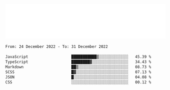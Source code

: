 [![](./hello.svg)](https://blog.yrobot.top?ref=github-yrobot)

<!--START_SECTION:waka-->

```text
From: 24 December 2022 - To: 31 December 2022

JavaScript                   ███████████▒░░░░░░░░░░░░░   45.39 %
TypeScript                   ████████▓░░░░░░░░░░░░░░░░   34.43 %
Markdown                     ██▒░░░░░░░░░░░░░░░░░░░░░░   08.73 %
SCSS                         █▓░░░░░░░░░░░░░░░░░░░░░░░   07.13 %
JSON                         █░░░░░░░░░░░░░░░░░░░░░░░░   04.08 %
CSS                          ░░░░░░░░░░░░░░░░░░░░░░░░░   00.12 %
```

<!--END_SECTION:waka-->
